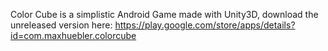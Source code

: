 Color Cube is a simplistic Android Game made with Unity3D, download the unreleased version here: https://play.google.com/store/apps/details?id=com.maxhuebler.colorcube
